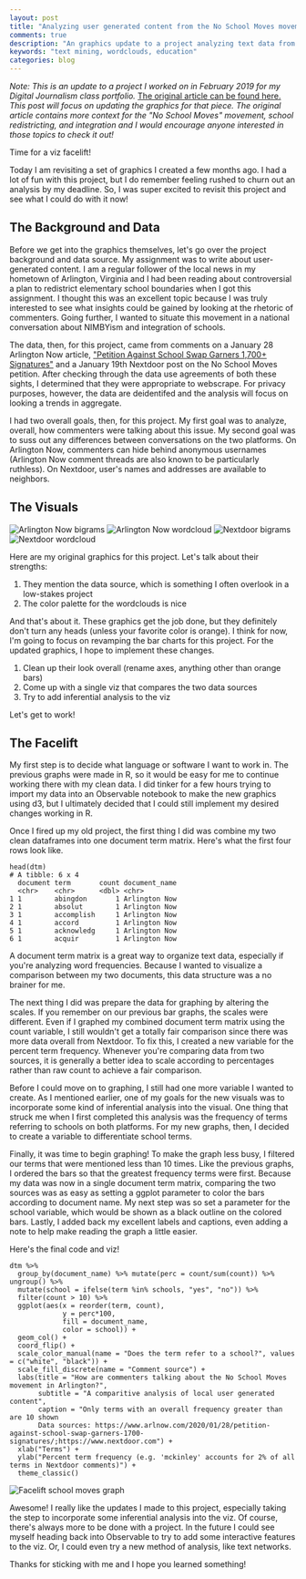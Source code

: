 ```yaml
---
layout: post
title: "Analyzing user generated content from the No School Moves movement (Viz facelift)"
comments: true
description: "An graphics update to a project analyzing text data from Arlington Now and Nextdoor"
keywords: "text mining, wordclouds, education"
categories: blog
---
```


*Note: This is an update to a project I worked on in February 2019 for my Digital Journalism class portfolio.* <a href="http://digitaljournalism.blogs.wm.edu/2020/02/03/analyzing-no-school-moves-campaign-arlington/"> The original article can be found here.</a> *This post will focus on updating the graphics for that piece. The original article contains  more context for the "No School Moves" movement, school redistricting, and integration and I would encourage anyone interested in those topics to check it out!*

Time for a viz facelift!

Today I am revisiting a set of graphics I created a few months ago. I had a lot of fun with this project, but I do remember feeling rushed to churn out an analysis by my deadline. So, I was super excited to revisit this project and see what I could do with it now!

## The Background and Data

Before we get into the graphics themselves, let's go over the project background and data source. My assignment was to write about user-generated content. I am a regular follower of the local news in my hometown of Arlington, Virginia and I had been reading about controversial a plan to redistrict elementary school boundaries when I got this assignment. I thought this was an excellent topic because I was truly interested to see what insights could be gained by looking at the rhetoric of commenters. Going further, I wanted to situate this movement in a national conversation about NIMBYism and integration of schools.  

The data, then, for this project, came from comments on a January 28 Arlington Now article, <a href="https://www.arlnow.com/2020/01/28/petition-against-school-swap-garners-1700-signatures/">"Petition Against School Swap Garners 1,700+ Signatures"</a> and a January 19th Nextdoor post on the No School Moves petition. After checking through the data use agreements of both these sights, I determined that they were appropriate to webscrape. For privacy purposes, however, the data are deidentifed and the analysis will focus on looking a trends in aggregate.

I had two overall goals, then, for this project. My first goal was to analyze, overall, how commenters were talking about this issue. My second goal was to suss out any differences between conversations on the two platforms. On Arlington Now, commenters can hide behind anonymous usernames (Arlington Now comment threads are also known to be particularly ruthless). On Nextdoor, user's names and addresses are available to neighbors.

## The Visuals

<img src="/assets/images/arl-now-bigrams.png" alt="Arlington Now bigrams">

<img src="/assets/images/arl-now-wordcloud.png" alt="Arlington Now wordcloud">

<img src="/assets/images/nextdoor-bigrams.png" alt="Nextdoor bigrams">

<img src="/assets/images/nextdoor-wordcloud.png" alt="Nextdoor wordcloud">

Here are my original graphics for this project. Let's talk about their strengths:
1. They mention the data source, which is something I often overlook in a low-stakes project
2. The color palette for the wordclouds is nice

And that's about it. These graphics get the job done, but they definitely don't turn any heads (unless your favorite color is orange). I think for now, I'm going to focus on revamping the bar charts for this project. For the updated graphics, I hope to implement these changes.
1. Clean up their look overall (rename axes, anything other than orange bars)
2. Come up with a single viz that compares the two data sources
3. Try to add inferential analysis to the viz

Let's get to work!

## The Facelift

My first step is to decide what language or software I want to work in. The previous graphs were made in R, so it would be easy for me to continue working there with my clean data. I did tinker for a few hours trying to import my data into an Observable notebook to make the new graphics using d3, but I ultimately decided that I could still implement my desired changes working in R.

Once I fired up my old project, the first thing I did was combine my two clean dataframes into one document term matrix. Here's what the first four rows look like.
```
head(dtm)
# A tibble: 6 x 4
  document term       count document_name
  <chr>    <chr>      <dbl> <chr>        
1 1        abingdon       1 Arlington Now
2 1        absolut        1 Arlington Now
3 1        accomplish     1 Arlington Now
4 1        accord         1 Arlington Now
5 1        acknowledg     1 Arlington Now
6 1        acquir         1 Arlington Now
```
A document term matrix is a great way to organize text data, especially if you're analyzing word frequencies. Because I wanted to visualize a comparison between my two documents, this data structure was a no brainer for me.

The next thing I did was prepare the data for graphing by altering the scales. If you remember on our previous bar graphs, the scales were different. Even if I graphed my combined document term matrix using the count variable, I still wouldn't get a totally fair comparison since there was more data overall from Nextdoor. To fix this, I created a new variable for the percent term frequency. Whenever you're comparing data from two sources, it is generally a better idea to scale according to percentages rather than raw count to achieve a fair comparison.

Before I could move on to graphing, I still had one more variable I wanted to create. As I mentioned earlier, one of my goals for the new visuals was to incorporate some kind of inferential analysis into the visual. One thing that struck me when I first completed this analysis was the frequency of terms referring to schools on both platforms. For my new graphs, then, I decided to create a variable to differentiate school terms.

Finally, it was time to begin graphing! To make the graph less busy, I filtered our terms that were mentioned less than 10 times. Like the previous graphs, I ordered the bars so that the greatest frequency terms were first. Because my data was now in a single document term matrix, comparing the two sources was as easy as setting a ggplot parameter to color the bars according to document name. My next step was so set a parameter for the school variable, which would be shown as a black outline on the colored bars. Lastly, I added back my excellent labels and captions, even adding a note to help make reading the graph a little easier.

Here's the final code and viz!
```
dtm %>%
  group_by(document_name) %>% mutate(perc = count/sum(count)) %>% ungroup() %>%
  mutate(school = ifelse(term %in% schools, "yes", "no")) %>%
  filter(count > 10) %>%
  ggplot(aes(x = reorder(term, count),
             y = perc*100,
             fill = document_name,
             color = school)) +
  geom_col() +
  coord_flip() +
  scale_color_manual(name = "Does the term refer to a school?", values = c("white", "black")) +
  scale_fill_discrete(name = "Comment source") +
  labs(title = "How are commenters talking about the No School Moves movement in Arlington?",
       subtitle = "A comparitive analysis of local user generated content",
       caption = "Only terms with an overall frequency greater than are 10 shown
       Data sources: https://www.arlnow.com/2020/01/28/petition-against-school-swap-garners-1700-signatures/;https://www.nextdoor.com") +
  xlab("Terms") +
  ylab("Percent term frequency (e.g. 'mckinley' accounts for 2% of all terms in Nextdoor comments)") +
  theme_classic()
```

<img src="/assets/images/facelift_schoolmoves_graph.png" alt="Facelift school moves graph">

Awesome! I really like the updates I made to this project, especially taking the step to incorporate some inferential analysis into the viz. Of course, there's always more to be done with a project. In the future I could see myself heading back into Observable to try to add some interactive features to the viz. Or, I could even try a new method of analysis, like text networks.

Thanks for sticking with me and I hope you learned something!
